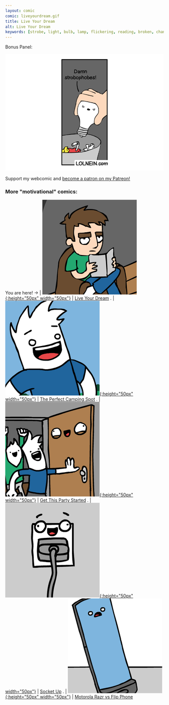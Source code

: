 ```yaml
---
layout: comic
comic: liveyourdream.gif
title: Live Your Dream
alt: Live Your Dream
keywords: [strobe, light, bulb, lamp, flickering, reading, broken, change, dream, trash, LED, electricity]
---
```


Bonus Panel:

![Live Your Dream Bonus Panel](/images/liveyourdream_bonus.png)


Support my webcomic and [become a patron on my Patreon!](https://www.patreon.com/lolnein)


### More "motivational" comics:

You are here! -> | [![Live Your Dream](/thumbs/liveyourdream.png){:height="50px" width="50px"}](https://lolnein.com/2018/09/14/liveyourdream/) | [Live Your Dream](https://lolnein.com/2018/09/14/liveyourdream/)
. | [![The Perfect Camping Spot](/thumbs/theperfectcampingspot.png){:height="50px" width="50px"}](https://lolnein.com/2019/09/04/theperfectcampingspot/) | [The Perfect Camping Spot](https://lolnein.com/2019/09/04/theperfectcampingspot/)
. | [![Get This Party Started](/thumbs/getthispartystarted.png){:height="50px" width="50px"}](https://lolnein.com/2019/09/30/getthispartystarted/) | [Get This Party Started](https://lolnein.com/2019/09/30/getthispartystarted/)
. | [![Socket Up](/thumbs/socketup.png){:height="50px" width="50px"}](https://lolnein.com/2020/03/04/socketup/) | [Socket Up](https://lolnein.com/2020/03/04/socketup/)
. | [![Motorola Razr vs Flip Phone](/thumbs/motorolarazrvsflipphone.png){:height="50px" width="50px"}](https://lolnein.com/2019/11/16/motorolarazrvsflipphone/) | [Motorola Razr vs Flip Phone](https://lolnein.com/2019/11/16/motorolarazrvsflipphone/)
